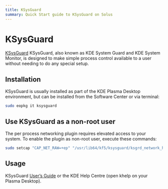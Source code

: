 ```yaml
---
title: KSysGuard
summary: Quick Start guide to KSysGuard on Solus
---
```


# KSysGuard

[KSysGuard](https://userbase.kde.org/KSysGuard) KSysGuard, also known as KDE System Guard and KDE System Monitor, is designed to make simple process control available to a user without needing to do any special setup.

## Installation

KSysGuard is usually installed as part of the KDE Plasma Desktop environment, but can be installed from the Software Center or via terminal:

```bash
sudo eopkg it ksysguard
```

## Use KSysGuard as a non-root user

The per process networking plugin requires elevated access to your system. To enable the plugin as non-root user, execute these commands:

```bash
sudo setcap "CAP_NET_RAW=+ep" "/usr/lib64/kf5/ksysguard/ksgrd_network_helper"
```

## Usage

KSysGuard [User’s Guide](https://userbase.kde.org/KSysGuard) or the KDE Help Centre (open khelp on your Plasma Desktop).
